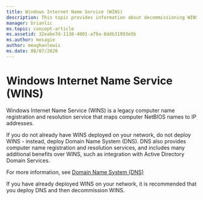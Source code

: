 ```yaml
---
title: Windows Internet Name Service (WINS)
description: This topic provides information about decommissioning WINS and using DNS for name resolution services on your network.
manager: brianlic
ms.topic: concept-article
ms.assetid: 32eabe7d-1130-4001-a79a-8ddb31993e5b
ms.author: mosagie
author: meaghanlewis
ms.date: 08/07/2020
---
```


#  Windows Internet Name Service (WINS)

Windows Internet Name Service (WINS) is a legacy computer name registration and resolution service that maps computer NetBIOS names to IP addresses.

If you do not already have WINS deployed on your network, do not deploy WINS - instead, deploy Domain Name System \(DNS\). DNS also provides computer name registration and resolution services, and includes many additional benefits over WINS, such as integration with Active Directory Domain Services.

For more information, see [Domain Name System (DNS)](../../dns/dns-top.md)

If you have already deployed WINS on your network, it is recommended that you deploy DNS and then decommission WINS.
